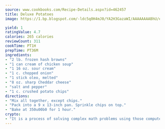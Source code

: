 ```yaml
---
source: www.cookbooks.com/Recipe-Details.aspx?id=462457
title: Deluxe Potatoes
image: https://1.bp.blogspot.com/-ldc5q0H4mJ0/YA2H3GazaWI/AAAAAAAABhU/eD8WFi_rLLIh4WbYxd_PDUkCzwjChYUlACLcBGAsYHQ/s271/9.png

yield: 1
ratingValue: 4.7
calories: 265 calories
reviewCount: 311
cookTime: PT1H
prepTime: PT36M
ingredients:
- "2 lb. frozen hash browns"
- "1 can cream of chicken soup"
- "1 16 oz. sour cream"
- "1 c. chopped onion"
- "1 stick oleo, melted"
- "8 oz. sharp Cheddar cheese"
- "salt and pepper"
- "1 c. crushed potato chips"
directions:
- "Mix all together, except chips."
- "Pack into a 9 x 13-inch pan. Sprinkle chips on top."
- "Bake at 350u00b0 for 1 hour."
crypto:
- "It is a process of solving complex math problems using those computers which run bitcoin software."
---
```


